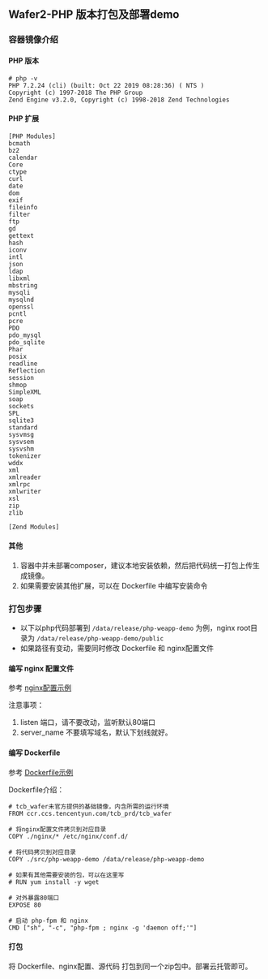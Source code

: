 ## Wafer2-PHP 版本打包及部署demo

### 容器镜像介绍

#### PHP 版本
```shell script
# php -v
PHP 7.2.24 (cli) (built: Oct 22 2019 08:28:36) ( NTS )
Copyright (c) 1997-2018 The PHP Group
Zend Engine v3.2.0, Copyright (c) 1998-2018 Zend Technologies
```

#### PHP 扩展
```shell script
[PHP Modules]
bcmath
bz2
calendar
Core
ctype
curl
date
dom
exif
fileinfo
filter
ftp
gd
gettext
hash
iconv
intl
json
ldap
libxml
mbstring
mysqli
mysqlnd
openssl
pcntl
pcre
PDO
pdo_mysql
pdo_sqlite
Phar
posix
readline
Reflection
session
shmop
SimpleXML
soap
sockets
SPL
sqlite3
standard
sysvmsg
sysvsem
sysvshm
tokenizer
wddx
xml
xmlreader
xmlrpc
xmlwriter
xsl
zip
zlib

[Zend Modules]

```

#### 其他
1. 容器中并未部署composer，建议本地安装依赖，然后把代码统一打包上传生成镜像。
2. 如果需要安装其他扩展，可以在 Dockerfile 中编写安装命令

### 打包步骤

- 以下以php代码部署到 `/data/release/php-weapp-demo` 为例，nginx root目录为 `/data/release/php-weapp-demo/public`
- 如果路径有变动，需要同时修改 Dockerfile 和 nginx配置文件

#### 编写 nginx 配置文件

参考 [nginx配置示例](./nginx/wafer2.conf)

注意事项：
1. listen 端口，请不要改动，监听默认80端口
2. server_name 不要填写域名，默认下划线就好。

#### 编写 Dockerfile

参考 [Dockerfile示例](./Dockerfile)

Dockerfile介绍：
```shell script
# tcb_wafer未官方提供的基础镜像，内含所需的运行环境
FROM ccr.ccs.tencentyun.com/tcb_prd/tcb_wafer

# 将nginx配置文件拷贝到对应目录
COPY ./nginx/* /etc/nginx/conf.d/

# 将代码拷贝到对应目录
COPY ./src/php-weapp-demo /data/release/php-weapp-demo

# 如果有其他需要安装的包，可以在这里写
# RUN yum install -y wget

# 对外暴露80端口
EXPOSE 80

# 启动 php-fpm 和 nginx
CMD ["sh", "-c", "php-fpm ; nginx -g 'daemon off;'"]
```

#### 打包
将 Dockerfile、nginx配置、源代码 打包到同一个zip包中。部署云托管即可。
